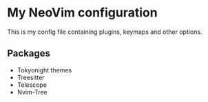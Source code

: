 # My NeoVim configuration

This is my config file containing plugins, keymaps and other options.

## Packages

- Tokyonight themes
- Treesitter
- Telescope
- Nvim-Tree
